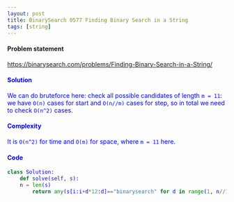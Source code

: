 ```yaml
---
layout: post
title: BinarySearch 0577 Finding Binary Search in a String
tags: [string]
---
```


#### Problem statement

<a href="https://binarysearch.com/problems/Finding-Binary-Search-in-a-String/"> <font color = blue>https://binarysearch.com/problems/Finding-Binary-Search-in-a-String/

#### Solution
We can do bruteforce here: check all possible candidates of length `m = 11`: we have `O(n)` cases for start and `O(n//m)` cases for step, so in total we need to check `O(n^2)` cases.

#### Complexity
It is `O(n^2)` for time and `O(m)` for space, where `m = 11` here.

#### Code
```python
class Solution:
    def solve(self, s):
	n = len(s)
        return any(s[i:i+d*12:d]=="binarysearch" for d in range(1, n//11+1) for i in range(n-11*d))
```
